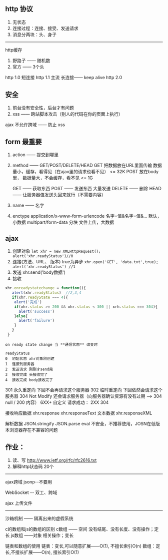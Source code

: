 ## http 协议

1. 无状态
2. 连接过程：连接、接受、发送请求
3. 消息分两块：头、身子

--------------------------------------------

http缓存
1. 野路子 —— 随机数
2. 官方 —— 3个头

http 1.0      短连接
http 1.1 主流 长连接—— keep alive
http 2.0 

## 安全

1. 前台没有安全性，后台才有问题
2. xss —— 跨站脚本攻击（别人的代码在你的页面上执行）

ajax 不允许跨域 —— 防止 xss


## form 最重要

1. action —— 提交到哪里
2. method —— GET/POST/DELETE/HEAD
    GET  把数据放在URL里面传输  数据量小，缓存，看得见（在ajax里的请求也看不见）  <= 32K 
    POST 放在body里，          数据量大，不会缓存，看不见 <= 1G

    GET —— 获取东西
    POST —— 发送东西 大量发送
    DELETE —— 删除
    HEAD —— 让服务器值发送头回来就行（不需要内容）

3. name —— 名字
4. enctype 
   application/x-www-form-urlencode  名字=值&名字=值&...  默认，小数据
   multipart/form-data               分块                文件上传，大数据

## ajax

1. 创建对象
    `let xhr = new XMLHttpRequest(); alert('xhr.readyStatus')//0` 
2. 连接(方法、URL、 版本) true为异步
    `xhr.open('GET', 'data.txt',true); alert('xhr.readyStatus') //1`
3. 发送
    xhr.send('body数据')
4. 接收

```js
xhr.onreadystatechange = function(){
   alert(xhr.readyStatus)  //2,3,4
   if(xhr.readyState === 4){
    alert('完成')
    if(xhr.status >= 200 && xhr.status < 300 || xrh.status === 304){
      alert('success')
    }else{
      alert('failure')
    }
   }
 }
```
    on ready state change 当 **通信状态** 改变时

    readyStatus
    0  初始状态 xhr对象刚创建
    1  连接到服务器
    2  发送请求 刚刚才send完
    3  接收完成 头接收完了
    4  接收完成 body接收完了

301 永久重定向 下回不会再请求这个服务器
302 临时重定向 下回依然会请求这个服务器
304 Not Modify 还会请求服务器（向服务器确认资源有没有过期 --> 304 null / 200 内容）
6XX+ 自定义
请求成功： 2XX 304 

接收响应数据
xhr.response
xhr.responseText 文本数据
xhr.responseXML


解析数据 JSON.stringify
        JSON.parse
        eval 不安全，不推荐使用，JOSN在低版本浏览器存在不兼容的问题

## 作业：

1. 读、写  http://www.ietf.org/rfc/rfc2616.txt
2. 解释http状态码 20个

----------------------------------------------------------
ajax跨域
jsonp--不要用

WebSocket -- 双工、跨域

ajax 上传文件

--------------------------------------------------------
沙箱机制 —— 隔离出来的虚假系统

c的数组和js的数组的区别
c数组 —— 空间 没有结尾、没有长度、没有操作；定长
js数组 ——对象 相关操作；变长

链表和数组的使用
链表：变长,可以随意扩展——O(1), 不擅长索引O(n)
数组：定长,不擅长扩展——O(n), 擅长索引O(1)